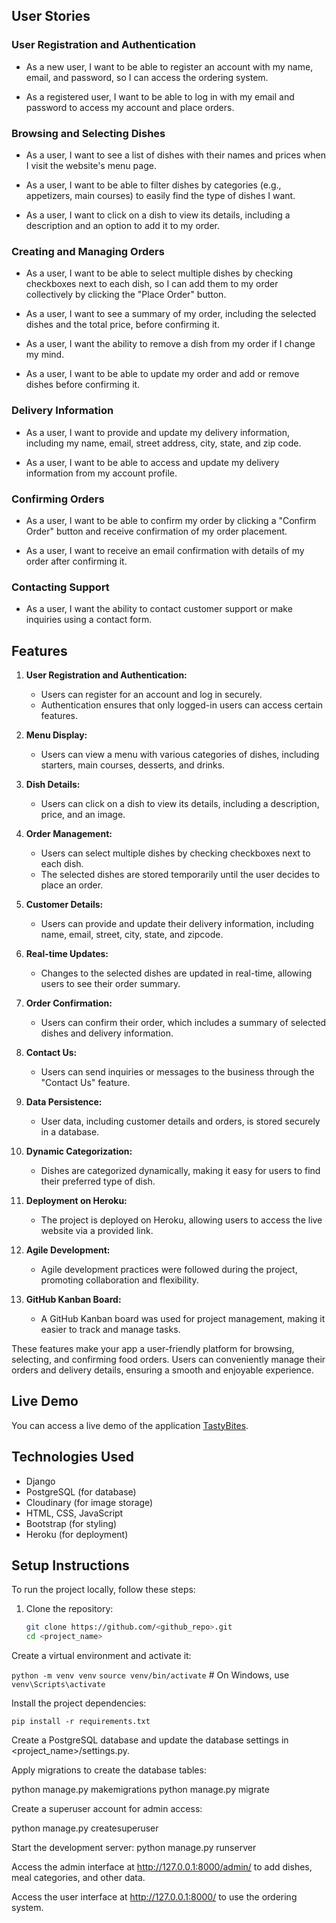 

## User Stories


### User Registration and Authentication

-   As a new user, I want to be able to register an account with my name, email, and password, so I can access the ordering system.

-    As a registered user, I want to be able to log in with my email and password to access my account and place orders.

### Browsing and Selecting Dishes

-    As a user, I want to see a list of dishes with their names and prices when I visit the website's menu page.

-    As a user, I want to be able to filter dishes by categories (e.g., appetizers, main courses) to easily find the type of dishes I want.

-    As a user, I want to click on a dish to view its details, including a description and an option to add it to my order.

### Creating and Managing Orders

-    As a user, I want to be able to select multiple dishes by checking checkboxes next to each dish, so I can add them to my order collectively by     clicking the "Place Order" button.

-    As a user, I want to see a summary of my order, including the selected dishes and the total price, before confirming it.

-    As a user, I want the ability to remove a dish from my order if I change my mind.

-    As a user, I want to be able to update my order and add or remove dishes before confirming it.

### Delivery Information

-    As a user, I want to provide and update my delivery information, including my name, email, street address, city, state, and zip code.

-    As a user, I want to be able to access and update my delivery information from my account profile.

### Confirming Orders

-    As a user, I want to be able to confirm my order by clicking a "Confirm Order" button and receive confirmation of my order placement.

-    As a user, I want to receive an email confirmation with details of my order after confirming it.

### Contacting Support

-    As a user, I want the ability to contact customer support or make inquiries using a contact form.


## Features

1. **User Registration and Authentication:**
   - Users can register for an account and log in securely.
   - Authentication ensures that only logged-in users can access certain features.

2. **Menu Display:**
   - Users can view a menu with various categories of dishes, including starters, main courses, desserts, and drinks.

3. **Dish Details:**
   - Users can click on a dish to view its details, including a description, price, and an image.

4. **Order Management:**
   - Users can select multiple dishes by checking checkboxes next to each dish.
   - The selected dishes are stored temporarily until the user decides to place an order.

5. **Customer Details:**
   - Users can provide and update their delivery information, including name, email, street, city, state, and zipcode.

6. **Real-time Updates:**
   - Changes to the selected dishes are updated in real-time, allowing users to see their order summary.

7. **Order Confirmation:**
   - Users can confirm their order, which includes a summary of selected dishes and delivery information.

8. **Contact Us:**
   - Users can send inquiries or messages to the business through the "Contact Us" feature.

9. **Data Persistence:**
   - User data, including customer details and orders, is stored securely in a database.

10. **Dynamic Categorization:**
    - Dishes are categorized dynamically, making it easy for users to find their preferred type of dish.

11. **Deployment on Heroku:**
    - The project is deployed on Heroku, allowing users to access the live website via a provided link.

12. **Agile Development:**
    - Agile development practices were followed during the project, promoting collaboration and flexibility.

13. **GitHub Kanban Board:**
    - A GitHub Kanban board was used for project management, making it easier to track and manage tasks.

These features make your app a user-friendly platform for browsing, selecting, and confirming food orders. Users can conveniently manage their orders and delivery details, ensuring a smooth and enjoyable experience.

## Live Demo

You can access a live demo of the application [TastyBites](https://pp4-django-43b291f3bcf7.herokuapp.com/).

## Technologies Used

- Django
- PostgreSQL (for database)
- Cloudinary (for image storage)
- HTML, CSS, JavaScript
- Bootstrap (for styling)
- Heroku (for deployment)

## Setup Instructions

To run the project locally, follow these steps:

1. Clone the repository:

   ```bash
   git clone https://github.com/<github_repo>.git
   cd <project_name>

Create a virtual environment and activate it:

`python -m venv venv`
`source venv/bin/activate`  # On Windows, use `venv\Scripts\activate`

Install the project dependencies:

`pip install -r requirements.txt`

Create a PostgreSQL database and update the database settings in <project_name>/settings.py.

Apply migrations to create the database tables:

python manage.py makemigrations
python manage.py migrate

Create a superuser account for admin access:

python manage.py createsuperuser

Start the development server:
python manage.py runserver

Access the admin interface at http://127.0.0.1:8000/admin/ to add dishes, meal categories, and other data.

Access the user interface at http://127.0.0.1:8000/ to use the ordering system.